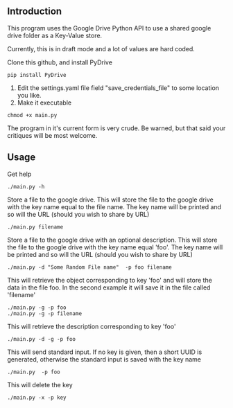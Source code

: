 ## Introduction

This program uses the Google Drive Python API to use a shared google drive
folder as a Key-Value store.

Currently, this is in draft mode and a lot of values are hard coded.

Clone this github, and install PyDrive

```
pip install PyDrive
```

1. Edit the settings.yaml file field "save_credentials_file" to some location
you like.
2. Make it executable

```
chmod +x main.py
```


The program in it's current form is very crude. Be warned, but that said your
critiques will be most welcome.


## Usage

Get help

```
./main.py -h
```

Store a file to the google drive. This will store the file to the google
   drive with the key name equal to the file name. The key name will be printed
   and so will the URL (should you wish to share by URL)

```
./main.py filename
```

Store a file to the google drive with an  optional description. This will store the file to the google
   drive with the key name equal 'foo'. The key name will be printed
   and so will the URL (should you wish to share by URL)


```
./main.py -d "Some Random File name"  -p foo filename
```


This will retrieve the object corresponding to key 'foo' and will store the
data in the file foo. In the second example it will save it in the file called 'filename'

```
./main.py -g -p foo
./main.py -g -p filename
```

This will retrieve the description corresponding to key 'foo'


```
./main.py -d -g -p foo
```



This will send standard  input. If no key is given, then a short UUID is
generated, otherwise the standard input is saved with the key name

```
./main.py  -p foo
```

This will delete the key

```
./main.py -x -p key
```
